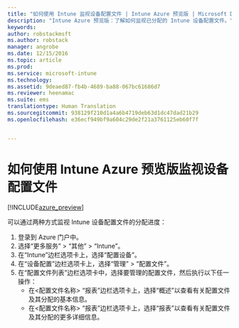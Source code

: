 ```yaml
---
title: "如何使用 Intune 监视设备配置文件 | Intune Azure 预览版 | Microsoft Docs"
description: "Intune Azure 预览版：了解如何监视已分配的 Intune 设备配置文件。"
keywords: 
author: robstackmsft
ms.author: robstack
manager: angrobe
ms.date: 12/15/2016
ms.topic: article
ms.prod: 
ms.service: microsoft-intune
ms.technology: 
ms.assetid: 9deaed87-fb4b-4689-ba88-067bc61686d7
ms.reviewer: heenamac
ms.suite: ems
translationtype: Human Translation
ms.sourcegitcommit: 938129f210d1a4a6b4719deb63d1dc47dad21b29
ms.openlocfilehash: e36ecf949bf9a604c29de2f21a3761125eb60f7f


---
```


# <a name="how-to-monitor-device-profiles-with-intune-azure-preview"></a>如何使用 Intune Azure 预览版监视设备配置文件

[!INCLUDE[azure_preview](../includes/azure_preview.md)]

可以通过两种方式监视 Intune 设备配置文件的分配进度：


1. 登录到 Azure 门户中。
2. 选择“更多服务” > “其他” > “Intune”。
3. 在“Intune”边栏选项卡上，选择“配置设备”。
2. 在“设备配置”边栏选项卡上，选择“管理” > “配置文件”。
2. 在“配置文件列表”边栏选项卡中，选择要管理的配置文件，然后执行以下任一操作：
    - 在<配置文件名称> “报表”边栏选项卡上，选择“概述”以查看有关配置文件及其分配的基本信息。
    - 在<配置文件名称> “报表”边栏选项卡上，选择“报表”以查看有关配置文件及其分配的更多详细信息。



<!--HONumber=Feb17_HO1-->



